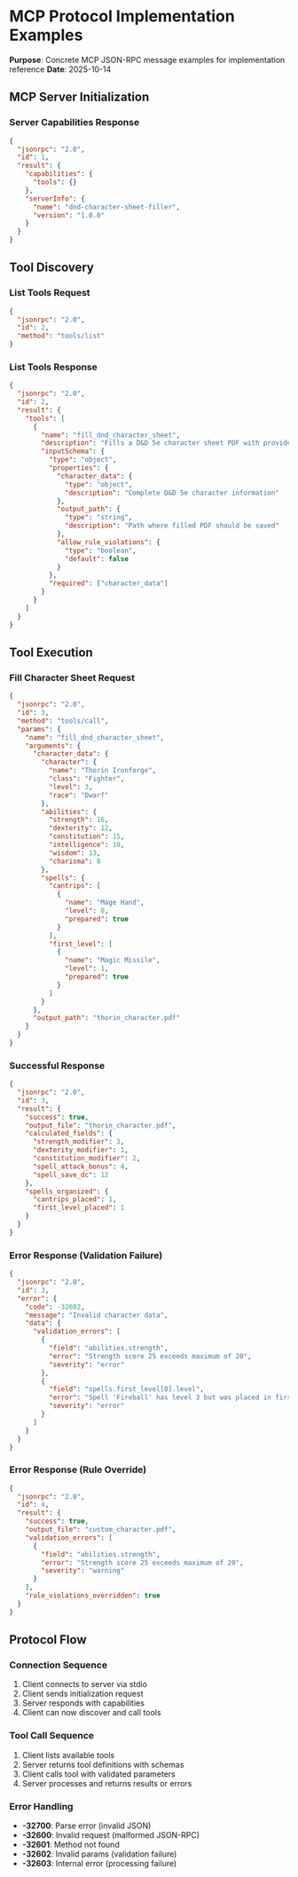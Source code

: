 # MCP Protocol Implementation Examples

**Purpose**: Concrete MCP JSON-RPC message examples for implementation reference
**Date**: 2025-10-14

## MCP Server Initialization

### Server Capabilities Response
```json
{
  "jsonrpc": "2.0",
  "id": 1,
  "result": {
    "capabilities": {
      "tools": {}
    },
    "serverInfo": {
      "name": "dnd-character-sheet-filler",
      "version": "1.0.0"
    }
  }
}
```

## Tool Discovery

### List Tools Request
```json
{
  "jsonrpc": "2.0",
  "id": 2,
  "method": "tools/list"
}
```

### List Tools Response
```json
{
  "jsonrpc": "2.0",
  "id": 2,
  "result": {
    "tools": [
      {
        "name": "fill_dnd_character_sheet",
        "description": "Fills a D&D 5e character sheet PDF with provided character data including spells, proficiencies, and narrative elements",
        "inputSchema": {
          "type": "object",
          "properties": {
            "character_data": {
              "type": "object",
              "description": "Complete D&D 5e character information"
            },
            "output_path": {
              "type": "string",
              "description": "Path where filled PDF should be saved"
            },
            "allow_rule_violations": {
              "type": "boolean",
              "default": false
            }
          },
          "required": ["character_data"]
        }
      }
    ]
  }
}
```

## Tool Execution

### Fill Character Sheet Request
```json
{
  "jsonrpc": "2.0",
  "id": 3,
  "method": "tools/call",
  "params": {
    "name": "fill_dnd_character_sheet",
    "arguments": {
      "character_data": {
        "character": {
          "name": "Thorin Ironforge",
          "class": "Fighter",
          "level": 3,
          "race": "Dwarf"
        },
        "abilities": {
          "strength": 16,
          "dexterity": 12,
          "constitution": 15,
          "intelligence": 10,
          "wisdom": 13,
          "charisma": 8
        },
        "spells": {
          "cantrips": [
            {
              "name": "Mage Hand",
              "level": 0,
              "prepared": true
            }
          ],
          "first_level": [
            {
              "name": "Magic Missile", 
              "level": 1,
              "prepared": true
            }
          ]
        }
      },
      "output_path": "thorin_character.pdf"
    }
  }
}
```

### Successful Response
```json
{
  "jsonrpc": "2.0",
  "id": 3,
  "result": {
    "success": true,
    "output_file": "thorin_character.pdf",
    "calculated_fields": {
      "strength_modifier": 3,
      "dexterity_modifier": 1,
      "constitution_modifier": 2,
      "spell_attack_bonus": 4,
      "spell_save_dc": 12
    },
    "spells_organized": {
      "cantrips_placed": 1,
      "first_level_placed": 1
    }
  }
}
```

### Error Response (Validation Failure)
```json
{
  "jsonrpc": "2.0",
  "id": 3,
  "error": {
    "code": -32602,
    "message": "Invalid character data",
    "data": {
      "validation_errors": [
        {
          "field": "abilities.strength",
          "error": "Strength score 25 exceeds maximum of 20",
          "severity": "error"
        },
        {
          "field": "spells.first_level[0].level",
          "error": "Spell 'Fireball' has level 3 but was placed in first_level array",
          "severity": "error"
        }
      ]
    }
  }
}
```

### Error Response (Rule Override)
```json
{
  "jsonrpc": "2.0",
  "id": 4,
  "result": {
    "success": true,
    "output_file": "custom_character.pdf",
    "validation_errors": [
      {
        "field": "abilities.strength",
        "error": "Strength score 25 exceeds maximum of 20",
        "severity": "warning"
      }
    ],
    "rule_violations_overridden": true
  }
}
```

## Protocol Flow

### Connection Sequence
1. Client connects to server via stdio
2. Client sends initialization request
3. Server responds with capabilities
4. Client can now discover and call tools

### Tool Call Sequence  
1. Client lists available tools
2. Server returns tool definitions with schemas
3. Client calls tool with validated parameters
4. Server processes and returns results or errors

### Error Handling
- **-32700**: Parse error (invalid JSON)
- **-32600**: Invalid request (malformed JSON-RPC)
- **-32601**: Method not found
- **-32602**: Invalid params (validation failure)
- **-32603**: Internal error (processing failure)
